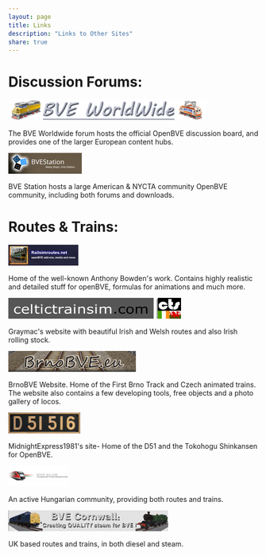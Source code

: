 ```yaml
---
layout: page
title: Links
description: "Links to Other Sites"
share: true
---
```


# Discussion Forums:

<a href="http://bveworldwide.forumotion.com/"><img src="banners/BVEWorldwide.png" alt="BVE Worldwide Forum"></a>

The BVE Worldwide forum hosts the official OpenBVE discussion board, and provides one of the larger European content hubs.

<a href="https://bvestation.com/"><img src="banners/BVEStation.png" alt="BVE Station Forum"></a>

BVE Station hosts a large American & NYCTA community OpenBVE community, including both forums and downloads.

# Routes & Trains:

<a href="https://railsimroutes.net"><img src="banners/RailsimRoutes.png" alt="RailsimRoutes"></a>

Home of the well-known Anthony Bowden's work. Contains highly realistic and detailed stuff for openBVE, formulas for animations and much more. 

<a href="https://celtictrainsim.com"><img src="banners/Celtictrainsim.png" alt="Celtictrainsim"></a>

Graymac's website with beautiful Irish and Welsh routes and also Irish rolling stock.

<a href="http://brnobve.eu"><img src="banners/BrnoBVE.png" alt="Brno BVE"></a>

BrnoBVE Website. Home of the First Brno Track and Czech animated trains. The website also contains a few developing tools, free objects and a photo gallery of locos. 

<a href="http://midnightexpginga81.web.fc2.com/"><img src="banners/MidnightExpress1981.png" alt="MidnightExpress1981"></a>

MidnightExpress1981's site- Home of the D51 and the Tokohogu Shinkansen for OpenBVE.

<a href="http://bve.hu/"><img src="banners/BVEKlub.png" alt="BVE Klub"></a>

An active Hungarian community, providing both routes and trains.

<a href="http://bvecornwall.co.uk/"><img src="banners/BVECornwall.png" alt="BVE Cornwall"></a>

UK based routes and trains, in both diesel and steam.